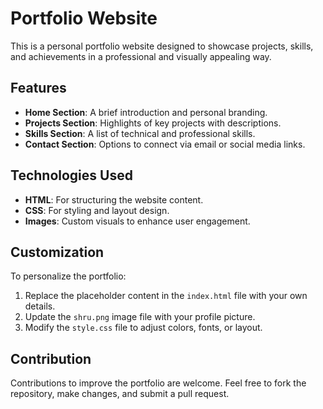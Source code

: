 
# Portfolio Website  

This is a personal portfolio website designed to showcase projects, skills, and achievements in a professional and visually appealing way.  

## Features  

- **Home Section**: A brief introduction and personal branding.  
- **Projects Section**: Highlights of key projects with descriptions.  
- **Skills Section**: A list of technical and professional skills.  
- **Contact Section**: Options to connect via email or social media links.  

## Technologies Used  

- **HTML**: For structuring the website content.  
- **CSS**: For styling and layout design.  
- **Images**: Custom visuals to enhance user engagement.  


## Customization  

To personalize the portfolio:  

1. Replace the placeholder content in the `index.html` file with your own details.  
2. Update the `shru.png` image file with your profile picture.  
3. Modify the `style.css` file to adjust colors, fonts, or layout.  

## Contribution  

Contributions to improve the portfolio are welcome. Feel free to fork the repository, make changes, and submit a pull request.  


